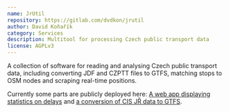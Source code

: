 ```yaml
---
name: JrUtil
repository: https://gitlab.com/dvdkon/jrutil
author: David Koňařík
category: Services
description: Multitool for processing Czech public transport data
license: AGPLv3
---
```


A collection of software for reading and analysing Czech public transport data,
including converting JDF and CZPTT files to GTFS, matching stops to OSM nodes
and scraping real-time positions.

Currently some parts are publicly deployed here: [A web app displaying
statistics on delays](https://rt.jr.ggu.cz/) and [a conversion of CIS JŘ data
to GTFS](https://data.jr.ggu.cz/).
